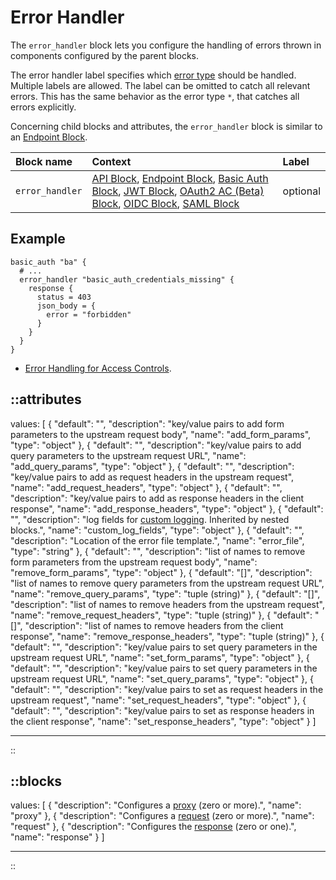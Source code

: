 # Error Handler

The `error_handler` block lets you configure the handling of errors thrown in components configured by the parent blocks.

The error handler label specifies which [error type](/configuration/error-handling#error-types) should be handled. Multiple labels are allowed. The label can be omitted to catch all relevant errors. This has the same behavior as the error type `*`, that catches all errors explicitly.

Concerning child blocks and attributes, the `error_handler` block is similar to an [Endpoint Block](/configuration/block/endpoint).

| Block name      | Context                                                                                                                                                                                                                                                                                                                          | Label    |
| :---------------| :--------------------------------------------------------------------------------------------------------------------------------------------------------------------------------------------------------------------------------------------------------------------------------------------------------------------------------| :--------|
| `error_handler` | [API Block](/configuration/block/api), [Endpoint Block](/configuration/block/endpoint), [Basic Auth Block](/configuration/block/basic_auth), [JWT Block](/configuration/block/jwt), [OAuth2 AC (Beta) Block](/configuration/block/beta_oauth2), [OIDC Block](/configuration/block/oidc), [SAML Block](/configuration/block/saml) | optional |

## Example

```hcl
basic_auth "ba" {
  # ...
  error_handler "basic_auth_credentials_missing" {
    response {
      status = 403
      json_body = {
        error = "forbidden"
      }
    }
  }
}
```

- [Error Handling for Access Controls](https://github.com/avenga/couper-examples/blob/master/error-handling-ba/README.md).

::attributes
---
values: [
  {
    "default": "",
    "description": "key/value pairs to add form parameters to the upstream request body",
    "name": "add_form_params",
    "type": "object"
  },
  {
    "default": "",
    "description": "key/value pairs to add query parameters to the upstream request URL",
    "name": "add_query_params",
    "type": "object"
  },
  {
    "default": "",
    "description": "key/value pairs to add as request headers in the upstream request",
    "name": "add_request_headers",
    "type": "object"
  },
  {
    "default": "",
    "description": "key/value pairs to add as response headers in the client response",
    "name": "add_response_headers",
    "type": "object"
  },
  {
    "default": "",
    "description": "log fields for [custom logging](/observation/logging#custom-logging). Inherited by nested blocks.",
    "name": "custom_log_fields",
    "type": "object"
  },
  {
    "default": "",
    "description": "Location of the error file template.",
    "name": "error_file",
    "type": "string"
  },
  {
    "default": "",
    "description": "list of names to remove form parameters from the upstream request body",
    "name": "remove_form_params",
    "type": "object"
  },
  {
    "default": "[]",
    "description": "list of names to remove query parameters from the upstream request URL",
    "name": "remove_query_params",
    "type": "tuple (string)"
  },
  {
    "default": "[]",
    "description": "list of names to remove headers from the upstream request",
    "name": "remove_request_headers",
    "type": "tuple (string)"
  },
  {
    "default": "[]",
    "description": "list of names to remove headers from the client response",
    "name": "remove_response_headers",
    "type": "tuple (string)"
  },
  {
    "default": "",
    "description": "key/value pairs to set query parameters in the upstream request URL",
    "name": "set_form_params",
    "type": "object"
  },
  {
    "default": "",
    "description": "key/value pairs to set query parameters in the upstream request URL",
    "name": "set_query_params",
    "type": "object"
  },
  {
    "default": "",
    "description": "key/value pairs to set as request headers in the upstream request",
    "name": "set_request_headers",
    "type": "object"
  },
  {
    "default": "",
    "description": "key/value pairs to set as response headers in the client response",
    "name": "set_response_headers",
    "type": "object"
  }
]

---
::

::blocks
---
values: [
  {
    "description": "Configures a [proxy](/configuration/block/proxy) (zero or more).",
    "name": "proxy"
  },
  {
    "description": "Configures a [request](/configuration/block/request) (zero or more).",
    "name": "request"
  },
  {
    "description": "Configures the [response](/configuration/block/response) (zero or one).",
    "name": "response"
  }
]

---
::
